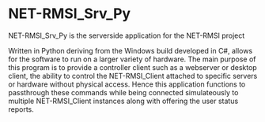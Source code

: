 # NET-RMSI_Srv_Py

NET-RMSI_Srv_Py is the serverside application for the NET-RMSI project

Written in Python deriving from the Windows build developed in C#, allows for the software to run on a larger variety of hardware. The main purpose of this program is to provide a controller client such as a webserver or desktop client, the ability to control the NET-RMSI_Client attached to specific servers or hardware without physical access. Hence this application functions to passthrough these commands while being connected simulateously to multiple NET-RMSI_Client instances along with offering the user status reports.  
 
